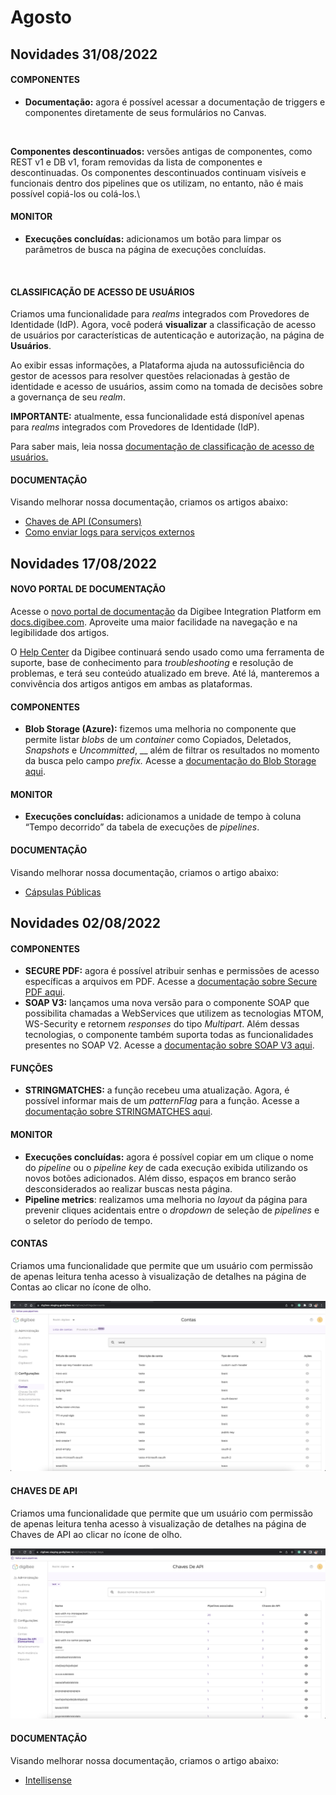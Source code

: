 # Agosto

## Novidades 31/08/2022



#### COMPONENTES

* **Documentação:** agora é possível acessar a documentação de triggers e componentes diretamente de seus formulários no Canvas.

<figure><img src="https://lh5.googleusercontent.com/nSUmC4GcMJJmzeLe9HET1JtYjaZqjZEtzrANdT6eaXNFD0PkBwaLdZKrnf_9TZdlPexsivqbfO6P4z3dG7h_OR2LI-JA0mekLBnwXJZa7m3Rl8u-mtrmTBu5ahDPWRNuB0vsVpEoe_8APEN49UM6ErIT-NxBeTbuTYlahjGdWDrYNPZX3-thkd3L7Q" alt=""><figcaption></figcaption></figure>

**Componentes descontinuados:** versões antigas de componentes, como REST v1 e DB v1, foram removidas da lista de componentes e descontinuadas. Os componentes descontinuados continuam visíveis e funcionais dentro dos pipelines que os utilizam, no entanto, não é mais possível copiá-los ou colá-los.\


#### MONITOR

* **Execuções concluídas:** adicionamos um botão para limpar os parâmetros de busca na página de execuções concluídas.

<figure><img src="https://downloads.intercomcdn.com/i/o/571181276/a5becb348bf47620a70315e6/monitor+BR.png" alt=""><figcaption></figcaption></figure>



#### CLASSIFICAÇÃO DE ACESSO DE USUÁRIOS

Criamos uma funcionalidade para _realms_ integrados com Provedores de Identidade (IdP). Agora, você poderá **visualizar** a classificação de acesso de usuários por características de autenticação e autorização, na página de **Usuários**.

Ao exibir essas informações, a Plataforma ajuda na autossuficiência do gestor de acessos para resolver questões relacionadas à gestão de identidade e acesso de usuários, assim como na tomada de decisões sobre a governança de seu _realm_.

**IMPORTANTE:** atualmente, essa funcionalidade está disponível apenas para _realms_ integrados com Provedores de Identidade (IdP).

Para saber mais, leia nossa [documentação de classificação de acesso de usuários.](https://docs.digibee.com/documentation/v/pt-br/administration/visualizacao-da-classificacao-de-acesso-na-pagina-de-usuarios)

#### DOCUMENTAÇÃO

Visando melhorar nossa documentação, criamos os artigos abaixo:

* [Chaves de API (Consumers)](https://docs.digibee.com/documentation/v/pt-br/configurations/chaves-de-api-consumers)
* [Como enviar logs para serviços externos](https://docs.digibee.com/documentation/v/pt-br/tutoriais-e-melhores-praticas/como-enviar-logs-para-servicos-externos)

## Novidades 17/08/2022

#### NOVO PORTAL DE DOCUMENTAÇÃO

Acesse o [novo portal de documentação](https://docs.digibee.com/documentation/v/pt-br/) da Digibee Integration Platform em [docs.digibee.com](http://docs.digibee.com/). Aproveite uma maior facilidade na navegação e na legibilidade dos artigos.

O [Help Center](https://intercom.help/godigibee/pt-BR/) da Digibee continuará sendo usado como uma ferramenta de suporte, base de conhecimento para _troubleshooting_ e resolução de problemas, e terá seu conteúdo atualizado em breve. Até lá, manteremos a convivência dos artigos antigos em ambas as plataformas.

#### COMPONENTES

* **Blob Storage (Azure):** fizemos uma melhoria no componente que permite listar _blobs_ de um _container_ como Copiados, Deletados, _Snapshots_ e _Uncommitted_, __ além de filtrar os resultados no momento da busca pelo campo _prefix._ Acesse a [documentação do Blob Storage aqui](https://docs.digibee.com/documentation/v/pt-br/components/file-storage/azure-blob-storage).

#### MONITOR

* **Execuções concluídas:** adicionamos a unidade de tempo à coluna “Tempo decorrido” da tabela de execuções de _pipelines_.

#### DOCUMENTAÇÃO

Visando melhorar nossa documentação, criamos o artigo abaixo:

* [Cápsulas Públicas](https://docs.digibee.com/documentation/v/pt-br/build/capsulas/capsulas-publicas)

## Novidades 02/08/2022

#### **COMPONENTES** <a href="#h_8f6b4d5b07" id="h_8f6b4d5b07"></a>

* **SECURE PDF:** agora é possível atribuir senhas e permissões de acesso específicas a arquivos em PDF. Acesse a [documentação sobre Secure PDF aqui](../../components/tools/secure-pdf.md).
* **SOAP V3:** lançamos uma nova versão para o componente SOAP que possibilita chamadas a WebServices que utilizem as tecnologias MTOM, WS-Security e retornem _responses_ do tipo _Multipart_. Além dessas tecnologias, o componente também suporta todas as funcionalidades presentes no SOAP V2. Acesse a [documentação sobre SOAP V3 aqui](../../components/web-protocols/soap-v3-beta.md).

#### **FUNÇÕES** <a href="#h_a00d0b9960" id="h_a00d0b9960"></a>

* **STRINGMATCHES:** a função recebeu uma atualização. Agora, é possível informar mais de um _patternFlag_ para a função. Acesse a [documentação sobre STRINGMATCHES aqui](../../build/funcoes-double-braces/funcoes-de-string.md).

#### **MONITOR** <a href="#h_7c3ba15c3a" id="h_7c3ba15c3a"></a>

* **Execuções concluídas:** agora é possível copiar em um clique o nome do _pipeline_ ou o _pipeline key_ de cada execução exibida utilizando os novos botões adicionados. Além disso, espaços em branco serão desconsiderados ao realizar buscas nesta página.
* **Pipeline metrics**: realizamos uma melhoria no _layout_ da página para prevenir cliques acidentais entre o _dropdown_ de seleção de _pipelines_ e o seletor do período de tempo.

#### **CONTAS** <a href="#h_b249caa189" id="h_b249caa189"></a>

Criamos uma funcionalidade que permite que um usuário com permissão de apenas leitura tenha acesso à visualização de detalhes na página de Contas ao clicar no ícone de olho.

![](<../../.gitbook/assets/rn (2).png>)

#### **CHAVES DE API** <a href="#h_4e1196e031" id="h_4e1196e031"></a>

Criamos uma funcionalidade que permite que um usuário com permissão de apenas leitura tenha acesso à visualização de detalhes na página de Chaves de API ao clicar no ícone de olho.

![](<../../.gitbook/assets/rn2 (1).png>)

#### **DOCUMENTAÇÃO** <a href="#h_28bc8c5457" id="h_28bc8c5457"></a>

Visando melhorar nossa documentação, criamos o artigo abaixo:

* [Intellisense](../../build/canvas/intellisense.md)
